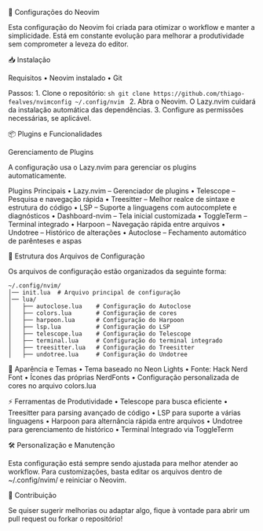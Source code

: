 🚀 Configurações do Neovim

Esta configuração do Neovim foi criada para otimizar o workflow e manter a simplicidade. Está em constante evolução para melhorar a produtividade sem comprometer a leveza do editor.

📥 Instalação

Requisitos
	•	Neovim instalado
	•	Git

Passos:
    1.	Clone o repositório:
	```sh
    git clone https://github.com/thiago-fealves/nvimconfig ~/.config/nvim
	```
    2.	Abra o Neovim. O Lazy.nvim cuidará da instalação automática das dependências.
	3.	Configure as permissões necessárias, se aplicável.

📦 Plugins e Funcionalidades

Gerenciamento de Plugins

A configuração usa o Lazy.nvim para gerenciar os plugins automaticamente.

Plugins Principais
	•	Lazy.nvim – Gerenciador de plugins
	•	Telescope – Pesquisa e navegação rápida
	•	Treesitter – Melhor realce de sintaxe e estrutura do código
	•	LSP – Suporte a linguagens com autocomplete e diagnósticos
	•	Dashboard-nvim – Tela inicial customizada
	•	ToggleTerm – Terminal integrado
	•	Harpoon – Navegação rápida entre arquivos
	•	Undotree – Histórico de alterações
	•	Autoclose – Fechamento automático de parênteses e aspas

📁 Estrutura dos Arquivos de Configuração

Os arquivos de configuração estão organizados da seguinte forma:
```
~/.config/nvim/
│── init.lua  # Arquivo principal de configuração
│── lua/
│   ├── autoclose.lua    # Configuração do Autoclose
│   ├── colors.lua       # Configuração de cores
│   ├── harpoon.lua      # Configuração do Harpoon
│   ├── lsp.lua          # Configuração do LSP
│   ├── telescope.lua    # Configuração do Telescope
│   ├── terminal.lua     # Configuração do terminal integrado
│   ├── treesitter.lua   # Configuração do Treesitter
│   ├── undotree.lua     # Configuração do Undotree
```
🎨 Aparência e Temas
	•	Tema baseado no Neon Lights
	•	Fonte: Hack Nerd Font
	•	Ícones das próprias NerdFonts
	•	Configuração personalizada de cores no arquivo colors.lua

⚡ Ferramentas de Produtividade
	•	Telescope para busca eficiente
	•	Treesitter para parsing avançado de código
	•	LSP para suporte a várias linguagens
	•	Harpoon para alternância rápida entre arquivos
	•	Undotree para gerenciamento de histórico
	•	Terminal Integrado via ToggleTerm

🛠 Personalização e Manutenção

Esta configuração está sempre sendo ajustada para melhor atender ao workflow. Para customizações, basta editar os arquivos dentro de ~/.config/nvim/ e reiniciar o Neovim.

🤝 Contribuição

Se quiser sugerir melhorias ou adaptar algo, fique à vontade para abrir um pull request ou forkar o repositório!
